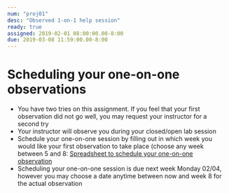 ```yaml
---
num: "proj01"
desc: "Observed 1-on-1 help session"
ready: true 
assigned: 2019-02-01 08:00:00.00-8:00
due: 2019-03-08 11:59:00.00-8:00
---
```


# Scheduling your one-on-one observations
* You have two tries on this assignment. If you feel that your first observation did not go well, you may request your instructor for a second try
* Your instructor will observe you during your closed/open lab session
* Schedule your one-on-one session by filling out in which week you would like your first observation to take place (choose any week between 5 and 8: [Spreadsheet to schedule your one-on-one observation](https://docs.google.com/spreadsheets/d/11KRMi_aqp69SEWe9QlkF2ESofdG1tduxfpwxBvITYiU/edit?usp=sharing)
* Scheduling your one-on-one session is due next week Monday 02/04, however you may choose a date anytime between now and week 8 for the actual observation





